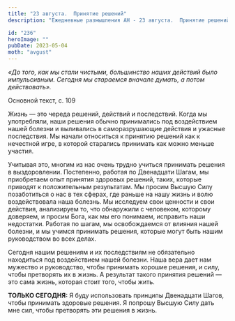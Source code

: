 ```yaml
---
title: "23 августа.  Принятие решений"
description: "Ежедневные размышления АН - 23 августа.  Принятие решений"

id: "236"
heroImage: ""
pubDate: 2023-05-04
moth: "avgust"
---
```


_«До того, как мы стали чистыми, большинство наших действий было импульсивным.
Сегодня мы стараемся вначале думать, а потом действовать»._

Основной текст, с. 109

Жизнь — это череда решений, действий и последствий. Когда мы употребляли, наши
решения обычно принимались под воздействием нашей болезни и выливались в
саморазрушающие действия и ужасные последствия. Мы начали относиться к
принятию решений как к нечестной игре, в которой старались принимать как можно
меньше участия.

Учитывая это, многим из нас очень трудно учиться принимать решения в
выздоровлении. Постепенно, работая по Двенадцати Шагам, мы приобретаем опыт
принятия здоровых решений, таких, которые приводят к положительным
результатам. Мы просим Высшую Силу позаботиться о нас в тех сферах, где раньше
на нашу жизнь и волю воздействовала наша болезнь. Мы исследуем свои ценности и
свои действия, анализируем то, что обнаружили с человеком, которому доверяем,
и просим Бога, как мы его понимаем, исправить наши недостатки. Работая по
шагам, мы освобождаемся от влияния нашей болезни, и мы учимся принимать
решения, которые могут быть нашим руководством во всех делах.

Сегодня нашим решениям и их последствиям не обязательно находиться под
воздействием нашей болезни. Наша вера дает нам мужество и руководство, чтобы
принимать хорошие решения, и силу, чтобы претворять их в жизнь. А результат
такого принятия решений — это сама жизнь, которая стоит того, чтобы жить.

**ТОЛЬКО СЕГОДНЯ:** Я буду использовать принципы Двенадцати Шагов, чтобы
принимать здоровые решения. Я попрошу Высшую Силу дать мне сил, чтобы
претворять эти решения в жизнь.
